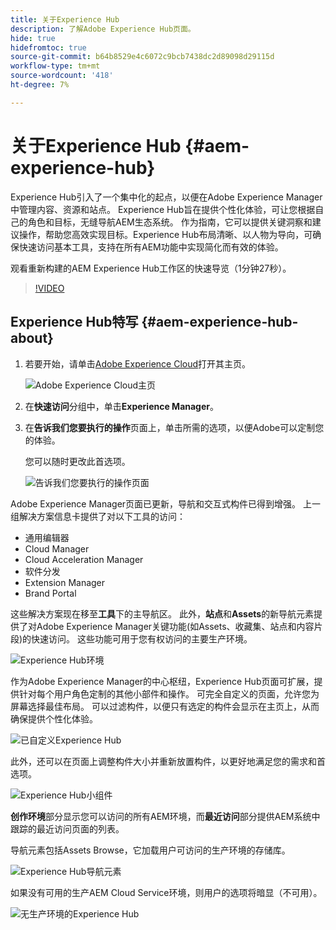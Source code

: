 ```yaml
---
title: 关于Experience Hub
description: 了解Adobe Experience Hub页面。
hide: true
hidefromtoc: true
source-git-commit: b64b8529e4c6072c9bcb7438dc2d89098d29115d
workflow-type: tm+mt
source-wordcount: '418'
ht-degree: 7%

---
```


# 关于Experience Hub {#aem-experience-hub}

Experience Hub引入了一个集中化的起点，以便在Adobe Experience Manager中管理内容、资源和站点。 Experience Hub旨在提供个性化体验，可让您根据自己的角色和目标，无缝导航AEM生态系统。 作为指南，它可以提供关键洞察和建议操作，帮助您高效实现目标。Experience Hub布局清晰、以人物为导向，可确保快速访问基本工具，支持在所有AEM功能中实现简化而有效的体验。

观看重新构建的AEM Experience Hub工作区的快速导览（1分钟27秒）。

>[!VIDEO](https://video.tv.adobe.com/v/3463267?quality=12&learn=on)

<!--
Available as a private beta, Experience Hub offers an optimized experience focused on improving workflows, prioritizing goals, and delivering results. Opting in lets you influence Experience Hub's development by providing feedback that helps shape its future and enhances its value for the entire AEM community. -->

## Experience Hub特写 {#aem-experience-hub-about}

1. 若要开始，请单击[Adobe Experience Cloud](https://experience.adobe.com/#/@foundationinternal/home)打开其主页。

   ![Adobe Experience Cloud主页](/help/assets/experience-cloud-experiencemanager.png)

1. 在&#x200B;**快速访问**&#x200B;分组中，单击&#x200B;**Experience Manager**。
1. 在&#x200B;**告诉我们您要执行的操作**&#x200B;页面上，单击所需的选项，以便Adobe可以定制您的体验。

   您可以随时更改此首选项。

   ![告诉我们您要执行的操作页面](/help/assets/experience-cloud-tellus.png)

Adobe Experience Manager页面已更新，导航和交互式构件已得到增强。 上一组解决方案信息卡提供了对以下工具的访问：

* 通用编辑器
* Cloud Manager
* Cloud Acceleration Manager
* 软件分发
* Extension Manager
* Brand Portal

这些解决方案现在移至&#x200B;**工具**&#x200B;下的主导航区。 此外，**站点**&#x200B;和&#x200B;**Assets**&#x200B;的新导航元素提供了对Adobe Experience Manager关键功能(如Assets、收藏集、站点和内容片段)的快速访问。 这些功能可用于您有权访问的主要生产环境。

![Experience Hub环境](/help/assets/experience-hub-author-environments.png)

作为Adobe Experience Manager的中心枢纽，Experience Hub页面可扩展，提供针对每个用户角色定制的其他小部件和操作。 可完全自定义的页面，允许您为屏幕选择最佳布局。 可以过滤构件，以便只有选定的构件会显示在主页上，从而确保提供个性化体验。

![已自定义Experience Hub](/help/assets/experience-hub-custom.png)

此外，还可以在页面上调整构件大小并重新放置构件，以更好地满足您的需求和首选项。

![Experience Hub小组件](/help/assets/experience-hub-widgets.png)

**创作环境**&#x200B;部分显示您可以访问的所有AEM环境，而&#x200B;**最近访问**&#x200B;部分提供AEM系统中跟踪的最近访问页面的列表。

导航元素包括Assets Browse，它加载用户可访问的生产环境的存储库。

![Experience Hub导航元素](/help/assets/experience-hub-navigation.png)

如果没有可用的生产AEM Cloud Service环境，则用户的选项将暗显（不可用）。

![无生产环境的Experience Hub](/help/assets/experience-hub-no-prod-environs.png)



